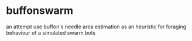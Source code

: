 # buffonswarm
an attempt use buffon's needle area estimation as an heuristic for foraging behaviour of a simulated swarm bots
